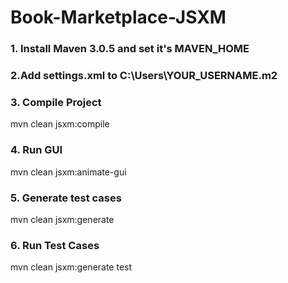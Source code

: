 # Book-Marketplace-JSXM

### 1. Install Maven 3.0.5 and set it's MAVEN_HOME

### 2.Add settings.xml to C:\Users\YOUR_USERNAME\.m2

### 3. Compile Project
mvn clean jsxm:compile

### 4. Run GUI
mvn clean jsxm:animate-gui

### 5. Generate test cases
mvn clean jsxm:generate

### 6. Run Test Cases
mvn clean jsxm:generate test
